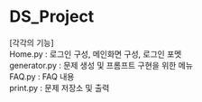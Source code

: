 # DS_Project  
[각각의 기능]  
Home.py : 로그인 구성, 메인화면 구성, 로그인 포멧  
generator.py : 문제 생성 및 프롬프트 구현을 위한 메뉴  
FAQ.py : FAQ 내용  
print.py : 문제 저장소 및 출력  
